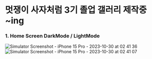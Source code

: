 # 멋쟁이 사자처럼 3기 졸업 갤러리 제작중 ~ing

### 1. Home Screen DarkMode / LightMode
![Simulator Screenshot - iPhone 15 Pro - 2023-10-30 at 02 41 36](https://github.com/kangciu/SwiftUI_Study/assets/112779139/31d36944-bc5f-4414-9a34-421351e53005)
![Simulator Screenshot - iPhone 15 Pro - 2023-10-30 at 02 41 07](https://github.com/kangciu/SwiftUI_Study/assets/112779139/d7e8f953-c7f7-455f-b938-dded01dfd8db)

